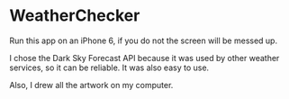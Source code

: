 # WeatherChecker

Run this app on an iPhone 6, if you do not the screen will be messed up.

I chose the Dark Sky Forecast API because it was used by other weather services, so it can be reliable. It was also easy to
use. 


Also, I drew all the artwork on my computer. 
